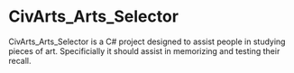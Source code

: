 # CivArts_Arts_Selector
CivArts_Arts_Selector is a C# project designed to assist people in studying pieces of art. 
Specificially it should assist in memorizing and testing their recall.
